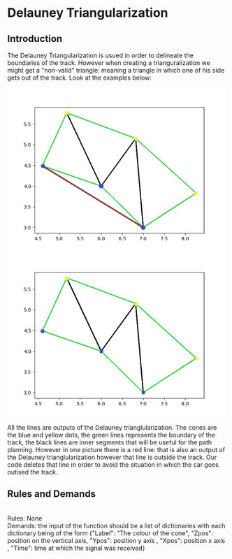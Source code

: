 # Delauney Triangularization

## Introduction

The Delauney Triangularization is usued in order to delineate the boundaries of the track. However when creating a trianguralization we might get a "non-valid"
triangle: meaning a triangle in which one of his side gets out of the track. Look at the examples below:

<img src="wrong_Delauney.png" alt="Wrong" width="500"/>
<img src="right_Delauney.png" alt="Right" width="500"/>

All the lines are outputs of the Delauney trianglularization. 
The cones are the blue and yellow dots, the green lines represents the boundary of the track, the black lines are inner segments that will be useful for the path planning. However in one picture there is a red line: that is also an output of the Delauney trianglularization however that line is outside the track. Our code deletes that line in order to avoid the situation in which the car goes outised the track.

## Rules and Demands
<br/>
Rules: None
<br/>
Demands: the input of the function should be a list of dictionaries with each dictionary being of the form 
{"Label": "The colour of the cone", "Zpos": position on the vertical axis, "Ypos": position y axis , "Xpos": position x axis , "Time": time at which the signal was received}
